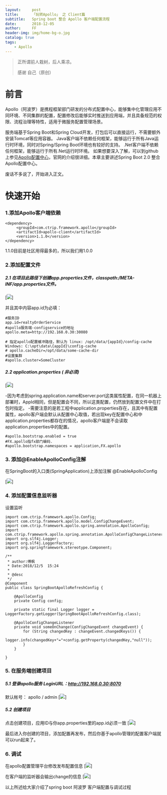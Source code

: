 ```yaml
---
layout:     post
title:      「玩转Apollo」 之 Client篇
subtitle:   Spring boot 整合 Apollo 客户端配置流程
date:       2018-12-05
author:     FF
header-img: img/home-bg-o.jpg
catalog: true
tags:
    - Apollo
---
```


> 正所谓前人栽树，后人乘凉。
> 
> 感谢 自己（原创）

# 前言

Apollo（阿波罗）是携程框架部门研发的分布式配置中心，能够集中化管理应用不同环境、不同集群的配置，配置修改后能够实时推送到应用端，并且具备规范的权限、流程治理等特性，适用于微服务配置管理场景。

服务端基于Spring Boot和Spring Cloud开发，打包后可以直接运行，不需要额外安装Tomcat等应用容器。
Java客户端不依赖任何框架，能够运行于所有Java运行时环境，同时对Spring/Spring Boot环境也有较好的支持。
.Net客户端不依赖任何框架，能够运行于所有.Net运行时环境。
如果想要深入了解，可以到github上参见[Apollo配置中心](https://github.com/ctripcorp/apollo#screenshots)，官网的介绍很详细。本章主要讲述Spring Boot 2.0 整合Apollo配置中心。


废话不多说了，开始进入正文。

# 快速开始

### 1.添加Apollo客户端依赖

```
<dependency>
     <groupId>com.ctrip.framework.apollo</groupId>
     <artifactId>apollo-client</artifactId>
     <version>1.1.0</version>
</dependency>
```
1.1.0目前是社区用得最多的，所以我们用1.0.0
  
### 2.添加配置文件

##### 2.1 在项目此路径下创建app.properties文件，classpath:/META-INF/app.properties文件。
[![](http://m.qpic.cn/psb?/V11oTtVQ2pcC6W/e.3PIPmHtaL6BFVJorAw5seiqhM9yt2lb91VAhu4DT0!/b/dD4BAAAAAAAA&bo=TAJsAQAAAAADBwE!&rf=viewer_4)]

并且其中内容app.id为必填：
```
#服务ID
app.id=realtyOrderService
#apollo服务端-configservice的地址
apollo.meta=http://192.168.0.30:30080

# 指定apollo配置缓冲路径，默认为 linux: /opt/data/{appId}/config-cache Windows: C:\opt\data\{appId}\config-cache
# apollo.cacheDir=/opt/data/some-cache-dir
#设置集群
#apollo.cluster=SomeCluster
```

##### 2.2 application.properties ( 非必须)

[![](http://m.qpic.cn/psb?/V11oTtVQ2pcC6W/Y*XKDIT7lkFBxUPRtnfaEKERTvNgkhbNIjAPEl1VENI!/b/dFUAAAAAAAAA&bo=QwKSAAAAAAADB*E!&rf=viewer_4)]

-因为考虑到spring.application.name和server.port这类属性配置，在同一机器上部署时，AppId相同，但是配置会不同，所以这类配置，仍然放到配置文件中在打包时指定。 
-需要注意的是若工程中application.properties存在，且其中有配置属性，apollo客户端会默认从配置中心取值，若出现key在配置中心和中application.properties都存在的情况，apollo客户端是不会读取application.properties中的配置。
```
#apollo.bootstrap.enabled = true
#FX.apollo指fx部门编码.
#apollo.bootstrap.namespaces = application,FX.apollo
```
 

### 3. 添加@EnableApolloConfig注解

在SpringBoot的入口类(SpringApplication)上添加注解 @EnableApolloConfig

[![](http://m.qpic.cn/psb?/V11oTtVQ2pcC6W/37ZJYL0imrUeWrRjINh.WqdX69NHwEhMPqQLIXdZ5.4!/b/dLYAAAAAAAAA&bo=ygPcAAAAAAADBzc!&rf=viewer_4)]

### 4. 添加配置信息监听器

设置监听
```
import com.ctrip.framework.apollo.Config;
import com.ctrip.framework.apollo.model.ConfigChangeEvent;
import com.ctrip.framework.apollo.spring.annotation.ApolloConfig;
import com.ctrip.framework.apollo.spring.annotation.ApolloConfigChangeListener;
import org.slf4j.Logger;
import org.slf4j.LoggerFactory;
import org.springframework.stereotype.Component;

/**
 * author:傅枫
 * Date:2018/12/5  15:24
 *
 * @desc
 */
@Component
public class SpringBootApolloRefreshConfig {

    @ApolloConfig
    private Config config;

    private static final Logger logger = LoggerFactory.getLogger(SpringBootApolloRefreshConfig.class);

    @ApolloConfigChangeListener
    private void someOnChange(ConfigChangeEvent changeEvent) {
        for (String changedKey : changeEvent.changedKeys()) {
            logger.info(changedKey+"="+config.getProperty(changedKey,"null"));
        }
    }

}
```


### 5. 在服务端创建项目
 
##### 5.1 登录apollo服务 LoginURL：http://192.168.0.30:8070
 
 默认帐号： apollo / admin
 [![](http://m.qpic.cn/psb?/V11oTtVQ2pcC6W/lcgYu26hnkNJ*JgY6sgCZtS6lgdhQLYu8UktTKfNyCY!/b/dLYAAAAAAAAA&bo=WQP.AQAAAAADB4c!&rf=viewer_4)]

##### 5.2 创建项目

点击创建项目，应用ID与你app.properties里的app.id必须一致
 [![](http://m.qpic.cn/psb?/V11oTtVQ2pcC6W/Gj3Y6YWDxjtcbuRdsYTIXdSBsUlpgxbqQLzwObaQlKU!/b/dFMBAAAAAAAA&bo=UgYqAgAAAAADB14!&rf=viewer_4)]


最后进入你创建的项目，添加配置再发布，然后你基于apollo管理的配置客户端就可以run起来了。

### 6. 调试

在apollo配置管理平台修改发布配置信息
 [![](http://m.qpic.cn/psb?/V11oTtVQ2pcC6W/WksfXqvD0Vymqmzga24HDkn9OnUHcfoIJ*lvcZPISWc!/b/dLYAAAAAAAAA&bo=zQPzAQAAAAADBx4!&rf=viewer_4)]
 
在客户端的监听器会输出change的信息
 [![](http://m.qpic.cn/psb?/V11oTtVQ2pcC6W/rGGfLFO2.Lqc*KNOHVm0MlaaZjJktoo6mZnHWsDk.jU!/b/dDUBAAAAAAAA&bo=VgapAgAAAAADB9k!&rf=viewer_4)]




以上所述给大家介绍了spring boot 阿波罗 客户端配置与调试过程
